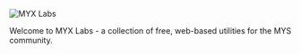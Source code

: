 ![MYX Labs](https://user-images.githubusercontent.com/9079480/228871244-43ec7dc5-39a4-4d9c-a19f-82bd3dfd8182.png)

Welcome to MYX Labs - a collection of free, web-based utilities for the MYS community.
